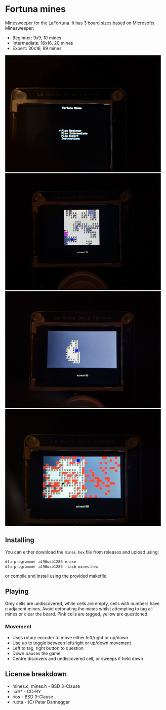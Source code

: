 # Fortuna mines
Minesweeper for the LaFortuna. 
It has 3 board sizes based on Microsofts Minesweeper:
- Beginner: 9x9, 10 mines
- Intermediate: 16x16, 20 mines
- Expert: 30x16, 99 mines

![Main menu](/images/fortuna_mines_main_menu.jpg)
![Intermediate board](/images/fortuna_mines_medium_board.jpg)
![Expert board](/images/fortuna_mines_expert_board.jpg)
![Failed expert board, on mines screen](/images/fortuna_mines_mines_screen.jpg)

## Installing
You can either download the `mines.hex` file from releases and upload using:
```shell
dfu-programmer at90usb1286 erase
dfu-programmer at90usb1286 flash mines.hex 
```
or compile and install using the provided makefile.

## Playing

Grey cells are undiscovered, white cells are empty, cells with numbers have n adjacent mines. Avoid detonating the mines whilst attempting to tag all mines or clear the board.
Pink cells are tagged, yellow are questioned.

### Movement
- Uses rotary encoder to move either left/right or up/down
- Use up to toggle between left/right or up/down movement
- Left to tag, right button to question
- Down pauses the game
- Centre discovers and undiscovered cell, or sweeps if held down

## License breakdown
- mines.c, mines.h - BSD 3-Clause
- lcd/\* - CC-BY
- rios - BSD 3-Clause
- ruota - (C) Peter Dannegger  
